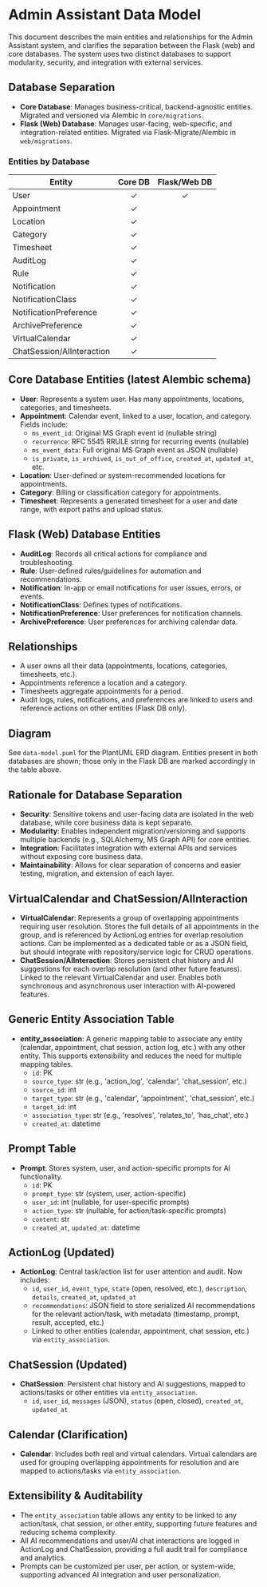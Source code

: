 # Admin Assistant Data Model

This document describes the main entities and relationships for the Admin Assistant system, and clarifies the separation between the Flask (web) and core databases. The system uses two distinct databases to support modularity, security, and integration with external services.

## Database Separation

- **Core Database**: Manages business-critical, backend-agnostic entities. Migrated and versioned via Alembic in `core/migrations`.
- **Flask (Web) Database**: Manages user-facing, web-specific, and integration-related entities. Migrated via Flask-Migrate/Alembic in `web/migrations`.

### Entities by Database

| Entity                  | Core DB | Flask/Web DB |
|------------------------|:-------:|:------------:|
| User                   |   ✓     |      ✓       |
| Appointment            |   ✓     |              |
| Location               |   ✓     |              |
| Category               |   ✓     |              |
| Timesheet              |   ✓     |              |
| AuditLog               |   ✓     |              |
| Rule                   |   ✓     |              |
| Notification           |   ✓     |              |
| NotificationClass      |   ✓     |              |
| NotificationPreference |   ✓     |              |
| ArchivePreference      |   ✓     |              |
| VirtualCalendar        |   ✓     |              |
| ChatSession/AIInteraction |  ✓      |              |

## Core Database Entities (latest Alembic schema)

- **User**: Represents a system user. Has many appointments, locations, categories, and timesheets.
- **Appointment**: Calendar event, linked to a user, location, and category. Fields include:
  - `ms_event_id`: Original MS Graph event id (nullable string)
  - `recurrence`: RFC 5545 RRULE string for recurring events (nullable)
  - `ms_event_data`: Full original MS Graph event as JSON (nullable)
  - `is_private`, `is_archived`, `is_out_of_office`, `created_at`, `updated_at`, etc.
- **Location**: User-defined or system-recommended locations for appointments.
- **Category**: Billing or classification category for appointments.
- **Timesheet**: Represents a generated timesheet for a user and date range, with export paths and upload status.

## Flask (Web) Database Entities

- **AuditLog**: Records all critical actions for compliance and troubleshooting.
- **Rule**: User-defined rules/guidelines for automation and recommendations.
- **Notification**: In-app or email notifications for user issues, errors, or events.
- **NotificationClass**: Defines types of notifications.
- **NotificationPreference**: User preferences for notification channels.
- **ArchivePreference**: User preferences for archiving calendar data.

## Relationships

- A user owns all their data (appointments, locations, categories, timesheets, etc.).
- Appointments reference a location and a category.
- Timesheets aggregate appointments for a period.
- Audit logs, rules, notifications, and preferences are linked to users and reference actions on other entities (Flask DB only).

## Diagram

See `data-model.puml` for the PlantUML ERD diagram. Entities present in both databases are shown; those only in the Flask DB are marked accordingly in the table above.

## Rationale for Database Separation

- **Security**: Sensitive tokens and user-facing data are isolated in the web database, while core business data is kept separate.
- **Modularity**: Enables independent migration/versioning and supports multiple backends (e.g., SQLAlchemy, MS Graph API) for core entities.
- **Integration**: Facilitates integration with external APIs and services without exposing core business data.
- **Maintainability**: Allows for clear separation of concerns and easier testing, migration, and extension of each layer.

## VirtualCalendar and ChatSession/AIInteraction

- **VirtualCalendar**: Represents a group of overlapping appointments requiring user resolution. Stores the full details of all appointments in the group, and is referenced by ActionLog entries for overlap resolution actions. Can be implemented as a dedicated table or as a JSON field, but should integrate with repository/service logic for CRUD operations.
- **ChatSession/AIInteraction**: Stores persistent chat history and AI suggestions for each overlap resolution (and other future features). Linked to the relevant VirtualCalendar and user. Enables both synchronous and asynchronous user interaction with AI-powered features.

## Generic Entity Association Table

- **entity_association**: A generic mapping table to associate any entity (calendar, appointment, chat session, action log, etc.) with any other entity. This supports extensibility and reduces the need for multiple mapping tables.
  - `id`: PK
  - `source_type`: str (e.g., 'action_log', 'calendar', 'chat_session', etc.)
  - `source_id`: int
  - `target_type`: str (e.g., 'calendar', 'appointment', 'chat_session', etc.)
  - `target_id`: int
  - `association_type`: str (e.g., 'resolves', 'relates_to', 'has_chat', etc.)
  - `created_at`: datetime

## Prompt Table

- **Prompt**: Stores system, user, and action-specific prompts for AI functionality.
  - `id`: PK
  - `prompt_type`: str (system, user, action-specific)
  - `user_id`: int (nullable, for user-specific prompts)
  - `action_type`: str (nullable, for action/task-specific prompts)
  - `content`: str
  - `created_at`, `updated_at`: datetime

## ActionLog (Updated)

- **ActionLog**: Central task/action list for user attention and audit. Now includes:
  - `id`, `user_id`, `event_type`, `state` (open, resolved, etc.), `description`, `details`, `created_at`, `updated_at`
  - `recommendations`: JSON field to store serialized AI recommendations for the relevant action/task, with metadata (timestamp, prompt, result, accepted, etc.)
  - Linked to other entities (calendar, appointment, chat session, etc.) via `entity_association`.

## ChatSession (Updated)

- **ChatSession**: Persistent chat history and AI suggestions, mapped to actions/tasks or other entities via `entity_association`.
  - `id`, `user_id`, `messages` (JSON), `status` (open, closed), `created_at`, `updated_at`

## Calendar (Clarification)

- **Calendar**: Includes both real and virtual calendars. Virtual calendars are used for grouping overlapping appointments for resolution and are mapped to actions/tasks via `entity_association`.

## Extensibility & Auditability

- The `entity_association` table allows any entity to be linked to any action/task, chat session, or other entity, supporting future features and reducing schema complexity.
- All AI recommendations and user/AI chat interactions are logged in ActionLog and ChatSession, providing a full audit trail for compliance and analytics.
- Prompts can be customized per user, per action, or system-wide, supporting advanced AI integration and user personalization. 